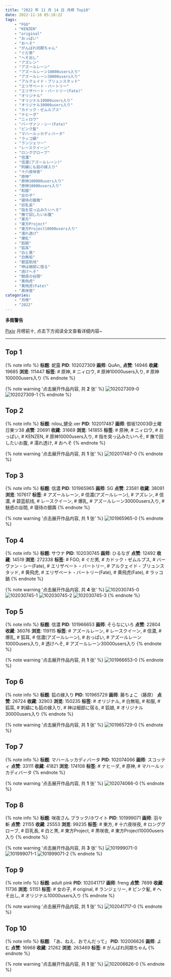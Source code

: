 ```yaml
---
title: "2022 年 11 月 14 日 月榜 Top10"
date: 2022-11-16 05:18:22
tags:
    - "FGO"
    - "KENZEN"
    - "original"
    - "おっぱい"
    - "おへそ"
    - "がんばれ同期ちゃん"
    - "ぐだ男"
    - "へそ出し"
    - "アズレン"
    - "アズールレーン"
    - "アズールレーン10000users入り"
    - "アズールレーン30000users入り"
    - "アルクェイド・ブリュンスタッド"
    - "エリザベート・バートリー"
    - "エリザベート・バートリー(Fate)"
    - "オリジナル"
    - "オリジナル10000users入り"
    - "オリジナル30000users入り"
    - "カドック・ゼムルプス"
    - "ナヒーダ"
    - "ニィロウ"
    - "バーヴァン・シー(Fate)"
    - "ピンク髪"
    - "マハールッカディバータ"
    - "ラッコ鍋"
    - "ランジェリー"
    - "レースクイーン"
    - "ロンググローブ"
    - "信濃"
    - "信濃(アズールレーン)"
    - "刺繍にも狐の嫁入り"
    - "十六夜咲夜"
    - "原神"
    - "原神100000users入り"
    - "原神10000users入り"
    - "和服"
    - "女の子"
    - "寝待の銀輿"
    - "巨乳長"
    - "指を突っ込みたいへそ"
    - "撫で回したいお腹"
    - "東方"
    - "東方Project"
    - "東方Project10000users入り"
    - "濡れ透け"
    - "爆乳"
    - "狐娘"
    - "狐耳"
    - "白と黒"
    - "白無垢"
    - "碧蓝航线"
    - "神は細部に宿る"
    - "透けへそ"
    - "魅惑の谷間"
    - "黄飛虎"
    - "黄飛虎(Fate)"
    - "黒咲夜"
categories:
    - "月榜"
    - "2022"
---
```


<i class="fa fa-triangle-exclamation"></i>**多图警告**<i class="fa fa-triangle-exclamation"></i>

[Pixiv](https://www.pixiv.net/) 月榜前十, 点击下方阅读全文查看详细内容~

<!-- more -->

---

## Top 1

{% note info %}
**标题**: 妮露
**PID**: 102027309 **画师**: QuAn_
**点赞**: 14946 **收藏**: 19685 **浏览**: 111447
**标签**: # 原神, # ニィロウ, # 原神10000users入り, # 原神100000users入り
{% endnote %}

{% note warning '点击展开作品内容, 共 **2** 张' %}
![102027309-0](https://i.pixiv.re/img-original/img/2022/10/18/01/21/48/102027309_p0.jpg)
![102027309-1](https://i.pixiv.re/img-original/img/2022/10/18/01/21/48/102027309_p1.jpg)
{% endnote %}

## Top 2

{% note info %}
**标题**: nilou_健全.ver
**PID**: 102017487 **画师**: 御坂12003@土曜日東ツ38
**点赞**: 20691 **收藏**: 31669 **浏览**: 141855
**标签**: # 原神, # ニィロウ, # おっぱい, # KENZEN, # 原神10000users入り, # 指を突っ込みたいへそ, # 撫で回したいお腹, # 濡れ透け, # おへそ
{% endnote %}

{% note warning '点击展开作品内容, 共 **1** 张' %}
![102017487-0](https://i.pixiv.re/img-original/img/2022/10/17/20/11/04/102017487_p0.jpg)
{% endnote %}

## Top 3

{% note info %}
**标题**: 信濃
**PID**: 101965965 **画师**: SG
**点赞**: 23581 **收藏**: 38091 **浏览**: 107617
**标签**: # アズールレーン, # 信濃(アズールレーン), # アズレン, # 信濃, # 碧蓝航线, # レースクイーン, # 爆乳, # アズールレーン30000users入り, # 魅惑の谷間, # 寝待の銀輿
{% endnote %}

{% note warning '点击展开作品内容, 共 **1** 张' %}
![101965965-0](https://i.pixiv.re/img-original/img/2022/10/16/00/01/55/101965965_p0.png)
{% endnote %}

## Top 4

{% note info %}
**标题**: サウナ
**PID**: 102030745 **画师**: ひるなぎ
**点赞**: 12492 **收藏**: 14519 **浏览**: 272338
**标签**: # FGO, # ぐだ男, # カドック・ゼムルプス, # バーヴァン・シー(Fate), # エリザベート・バートリー, # アルクェイド・ブリュンスタッド, # 黄飛虎, # エリザベート・バートリー(Fate), # 黄飛虎(Fate), # ラッコ鍋
{% endnote %}

{% note warning '点击展开作品内容, 共 **4** 张' %}
![102030745-0](https://i.pixiv.re/img-original/img/2022/10/18/06/00/02/102030745_p0.jpg)
![102030745-1](https://i.pixiv.re/img-original/img/2022/10/18/06/00/02/102030745_p1.jpg)
![102030745-2](https://i.pixiv.re/img-original/img/2022/10/18/06/00/02/102030745_p2.jpg)
![102030745-3](https://i.pixiv.re/img-original/img/2022/10/18/06/00/02/102030745_p3.jpg)
{% endnote %}

## Top 5

{% note info %}
**标题**: 信濃
**PID**: 101966653 **画师**: そらなにいろ
**点赞**: 22804 **收藏**: 36076 **浏览**: 119115
**标签**: # アズールレーン, # レースクイーン, # 信濃, # 爆乳, # 狐耳, # 信濃(アズールレーン), # おっぱい, # アズールレーン10000users入り, # 透けへそ, # アズールレーン30000users入り
{% endnote %}

{% note warning '点击展开作品内容, 共 **1** 张' %}
![101966653-0](https://i.pixiv.re/img-original/img/2022/10/16/00/16/22/101966653_p0.png)
{% endnote %}

## Top 6

{% note info %}
**标题**: 狐の嫁入り
**PID**: 101965729 **画师**: 藤ちょこ（藤原）
**点赞**: 26724 **收藏**: 32903 **浏览**: 150235
**标签**: # オリジナル, # 白無垢, # 和服, # 狐耳, # 刺繍にも狐の嫁入り, # 神は細部に宿る, # 狐娘, # オリジナル30000users入り
{% endnote %}

{% note warning '点击展开作品内容, 共 **1** 张' %}
![101965729-0](https://i.pixiv.re/img-original/img/2022/10/16/00/00/21/101965729_p0.png)
{% endnote %}

## Top 7

{% note info %}
**标题**: マハールッカディバータ
**PID**: 102074066 **画师**: スコッティ
**点赞**: 33111 **收藏**: 41821 **浏览**: 174108
**标签**: # ナヒーダ, # 原神, # マハールッカディバータ
{% endnote %}

{% note warning '点击展开作品内容, 共 **1** 张' %}
![102074066-0](https://i.pixiv.re/img-original/img/2022/10/20/00/00/07/102074066_p0.jpg)
{% endnote %}

## Top 8

{% note info %}
**标题**: 咲夜さん ブラック/ホワイト
**PID**: 101999071 **画师**: 羽々斬
**点赞**: 21155 **收藏**: 25553 **浏览**: 99235
**标签**: # 東方, # 十六夜咲夜, # ロンググローブ, # 巨乳長, # 白と黒, # 東方Project, # 黒咲夜, # 東方Project10000users入り
{% endnote %}

{% note warning '点击展开作品内容, 共 **3** 张' %}
![101999071-0](https://i.pixiv.re/img-original/img/2022/10/17/00/00/50/101999071_p0.png)
![101999071-1](https://i.pixiv.re/img-original/img/2022/10/17/00/00/50/101999071_p1.png)
![101999071-2](https://i.pixiv.re/img-original/img/2022/10/17/00/00/50/101999071_p2.png)
{% endnote %}

## Top 9

{% note info %}
**标题**: adult pink
**PID**: 102041717 **画师**: freng
**点赞**: 7699 **收藏**: 11736 **浏览**: 51151
**标签**: # 女の子, # original, # ランジェリー, # ピンク髪, # へそ出し, # オリジナル10000users入り
{% endnote %}

{% note warning '点击展开作品内容, 共 **1** 张' %}
![102041717-0](https://i.pixiv.re/img-original/img/2022/10/18/19/28/30/102041717_p0.png)
{% endnote %}

## Top 10

{% note info %}
**标题**: 「あ、ねえ、おでんだって」
**PID**: 102006626 **画师**: よむ
**点赞**: 16968 **收藏**: 21262 **浏览**: 263469
**标签**: # がんばれ同期ちゃん
{% endnote %}

{% note warning '点击展开作品内容, 共 **1** 张' %}
![102006626-0](https://i.pixiv.re/img-original/img/2022/10/17/08/09/05/102006626_p0.png)
{% endnote %}
